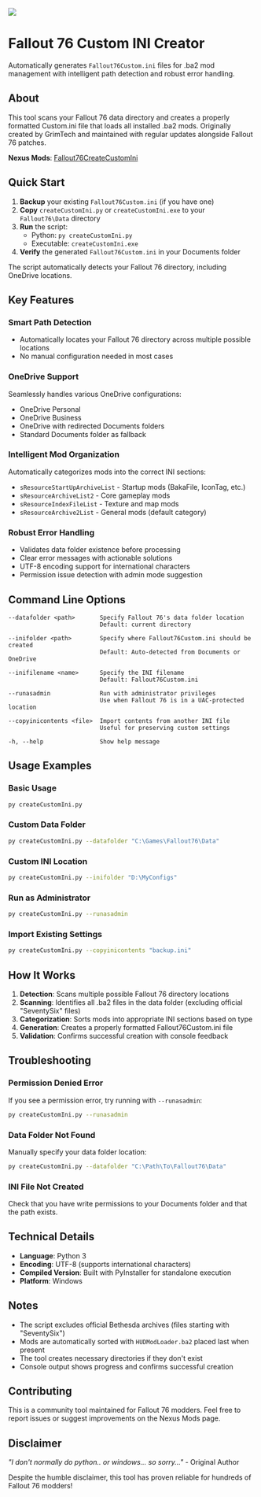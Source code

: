 ![](https://staticdelivery.nexusmods.com/mods/2590/images/314/314-1558456148-714359290.png)

# Fallout 76 Custom INI Creator

Automatically generates `Fallout76Custom.ini` files for .ba2 mod management with intelligent path detection and robust error handling.

## About

This tool scans your Fallout 76 data directory and creates a properly formatted Custom.ini file that loads all installed .ba2 mods. Originally created by GrimTech and maintained with regular updates alongside Fallout 76 patches.

**Nexus Mods**: [Fallout76CreateCustomIni](https://www.nexusmods.com/fallout76/mods/314)

## Quick Start

1. **Backup** your existing `Fallout76Custom.ini` (if you have one)
2. **Copy** `createCustomIni.py` or `createCustomIni.exe` to your `Fallout76\Data` directory
3. **Run** the script:
   - Python: `py createCustomIni.py`
   - Executable: `createCustomIni.exe`
4. **Verify** the generated `Fallout76Custom.ini` in your Documents folder

The script automatically detects your Fallout 76 directory, including OneDrive locations.

## Key Features

### Smart Path Detection
- Automatically locates your Fallout 76 directory across multiple possible locations
- No manual configuration needed in most cases

### OneDrive Support
Seamlessly handles various OneDrive configurations:
- OneDrive Personal
- OneDrive Business
- OneDrive with redirected Documents folders
- Standard Documents folder as fallback

### Intelligent Mod Organization
Automatically categorizes mods into the correct INI sections:
- `sResourceStartUpArchiveList` - Startup mods (BakaFile, IconTag, etc.)
- `sResourceArchiveList2` - Core gameplay mods
- `sResourceIndexFileList` - Texture and map mods
- `sResourceArchive2List` - General mods (default category)

### Robust Error Handling
- Validates data folder existence before processing
- Clear error messages with actionable solutions
- UTF-8 encoding support for international characters
- Permission issue detection with admin mode suggestion

## Command Line Options

```
--datafolder <path>       Specify Fallout 76's data folder location
                          Default: current directory

--inifolder <path>        Specify where Fallout76Custom.ini should be created
                          Default: Auto-detected from Documents or OneDrive

--inifilename <name>      Specify the INI filename
                          Default: Fallout76Custom.ini

--runasadmin              Run with administrator privileges
                          Use when Fallout 76 is in a UAC-protected location

--copyinicontents <file>  Import contents from another INI file
                          Useful for preserving custom settings

-h, --help                Show help message
```

## Usage Examples

### Basic Usage
```bash
py createCustomIni.py
```

### Custom Data Folder
```bash
py createCustomIni.py --datafolder "C:\Games\Fallout76\Data"
```

### Custom INI Location
```bash
py createCustomIni.py --inifolder "D:\MyConfigs"
```

### Run as Administrator
```bash
py createCustomIni.py --runasadmin
```

### Import Existing Settings
```bash
py createCustomIni.py --copyinicontents "backup.ini"
```

## How It Works

1. **Detection**: Scans multiple possible Fallout 76 directory locations
2. **Scanning**: Identifies all .ba2 files in the data folder (excluding official "SeventySix" files)
3. **Categorization**: Sorts mods into appropriate INI sections based on type
4. **Generation**: Creates a properly formatted Fallout76Custom.ini file
5. **Validation**: Confirms successful creation with console feedback

## Troubleshooting

### Permission Denied Error
If you see a permission error, try running with `--runasadmin`:
```bash
py createCustomIni.py --runasadmin
```

### Data Folder Not Found
Manually specify your data folder location:
```bash
py createCustomIni.py --datafolder "C:\Path\To\Fallout76\Data"
```

### INI File Not Created
Check that you have write permissions to your Documents folder and that the path exists.

## Technical Details

- **Language**: Python 3
- **Encoding**: UTF-8 (supports international characters)
- **Compiled Version**: Built with PyInstaller for standalone execution
- **Platform**: Windows

## Notes

- The script excludes official Bethesda archives (files starting with "SeventySix")
- Mods are automatically sorted with `HUDModLoader.ba2` placed last when present
- The tool creates necessary directories if they don't exist
- Console output shows progress and confirms successful creation

## Contributing

This is a community tool maintained for Fallout 76 modders. Feel free to report issues or suggest improvements on the Nexus Mods page.

## Disclaimer

*"I don't normally do python.. or windows... so sorry..."* - Original Author

Despite the humble disclaimer, this tool has proven reliable for hundreds of Fallout 76 modders!
